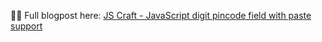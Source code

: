 👨‍💻 Full blogpost here: [JS Craft - JavaScript digit pincode field with paste support](https://www.js-craft.io/blog/digit-pincode-field-paste-mutiple-fileds-javascript/)